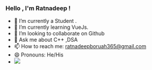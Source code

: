 ### Hello , I'm Ratnadeep !

- 🔭 I’m currently a Student .
- 🌱 I’m currently learning VueJs.
- 👯 I’m looking to collaborate on Github
- 💬 Ask me about C++ ,DSA
- 📫 How to reach me: ratnadeepboruah365@gmail.com
- 😄 Pronouns: He/His
- <img src="https://github-readme-stats.vercel.app/api?username=Ratnadeep2k&&show_icons=true&title_color=ffffff&icon_color=bb2acf&text_color=daf7dc&bg_color=151515">
